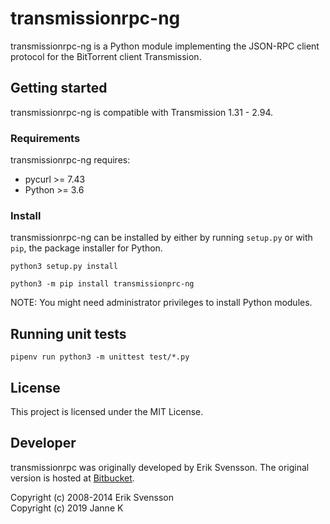 # transmissionrpc-ng

transmissionrpc-ng is a Python module implementing the JSON-RPC client protocol
for the BitTorrent client Transmission.

## Getting started

transmissionrpc-ng is compatible with Transmission 1.31 - 2.94.

### Requirements

transmissionrpc-ng requires:

* pycurl >= 7.43
* Python >= 3.6

### Install

transmissionrpc-ng can be installed by either by running `setup.py` or with
`pip`, the package installer for Python.

```shell
python3 setup.py install
```

```shell
python3 -m pip install transmissionprc-ng
```

NOTE: You might need administrator privileges to install Python modules.

## Running unit tests

```shell
pipenv run python3 -m unittest test/*.py
```

## License

This project is licensed under the MIT License.

## Developer

transmissionrpc was originally developed by Erik Svensson. The original version
is hosted at [Bitbucket][bitbucket].

Copyright (c) 2008-2014 Erik Svensson\
Copyright (c) 2019 Janne K

[bitbucket]: http://www.bitbucket.org/blueluna/transmissionrpc/
